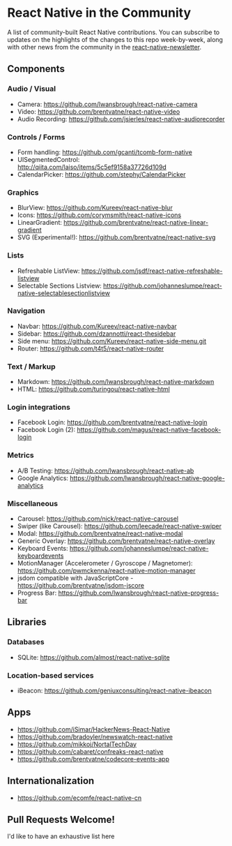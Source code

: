 # React Native in the Community
A list of community-built React Native contributions. You can subscribe to updates on the highlights of the changes to this repo week-by-week, along with other news from the community in the [react-native-newsletter](https://github.com/brentvatne/react-native-newsletter).

## Components

### Audio / Visual

- Camera: https://github.com/lwansbrough/react-native-camera
- Video: https://github.com/brentvatne/react-native-video
- Audio Recording: https://github.com/jsierles/react-native-audiorecorder

### Controls / Forms

- Form handling: https://github.com/gcanti/tcomb-form-native
- UISegmentedControl: http://qiita.com/laiso/items/5c5ef9158a37726d109d
- CalendarPicker: https://github.com/stephy/CalendarPicker

### Graphics

- BlurView: https://github.com/Kureev/react-native-blur
- Icons: https://github.com/corymsmith/react-native-icons
- LinearGradient: https://github.com/brentvatne/react-native-linear-gradient
- SVG (Experimental!): https://github.com/brentvatne/react-native-svg

### Lists

- Refreshable ListView: https://github.com/jsdf/react-native-refreshable-listview
- Selectable Sections Listview: https://github.com/johanneslumpe/react-native-selectablesectionlistview

### Navigation

- Navbar: https://github.com/Kureev/react-native-navbar
- Sidebar: https://github.com/dzannotti/react-thesidebar
- Side menu: https://github.com/Kureev/react-native-side-menu.git
- Router: https://github.com/t4t5/react-native-router

### Text / Markup

- Markdown: https://github.com/lwansbrough/react-native-markdown
- HTML: https://github.com/turingou/react-native-html

### Login integrations

- Facebook Login: https://github.com/brentvatne/react-native-login
- Facebook Login (2): https://github.com/magus/react-native-facebook-login

### Metrics

- A/B Testing: https://github.com/lwansbrough/react-native-ab
- Google Analytics: https://github.com/lwansbrough/react-native-google-analytics

### Miscellaneous

- Carousel: https://github.com/nick/react-native-carousel
- Swiper (like Carousel): https://github.com/leecade/react-native-swiper
- Modal: https://github.com/brentvatne/react-native-modal
- Generic Overlay: https://github.com/brentvatne/react-native-overlay
- Keyboard Events: https://github.com/johanneslumpe/react-native-keyboardevents
- MotionManager (Accelerometer / Gyroscope / Magnetomer): https://github.com/pwmckenna/react-native-motion-manager
- jsdom compatible with JavaScriptCore - https://github.com/brentvatne/jsdom-jscore
- Progress Bar: https://github.com/lwansbrough/react-native-progress-bar

## Libraries

### Databases

- SQLite: https://github.com/almost/react-native-sqlite

### Location-based services

- iBeacon: https://github.com/geniuxconsulting/react-native-ibeacon

## Apps

- https://github.com/iSimar/HackerNews-React-Native
- https://github.com/bradoyler/newswatch-react-native
- https://github.com/mikkoj/NortalTechDay
- https://github.com/cabaret/confreaks-react-native
- https://github.com/brentvatne/codecore-events-app

## Internationalization

- https://github.com/ecomfe/react-native-cn

## Pull Requests Welcome!

I'd like to have an exhaustive list here
